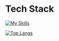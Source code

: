 # Tech Stack

[![My Skills](https://skillicons.dev/icons?i=react,webpack,js,jest,git,html,css,nodejs,mongodb,styledcomponents&perline=5)](https://skillicons.dev)

[![Top Langs](https://github-readme-stats.vercel.app/api/top-langs/?username=Kobahmi&layout=compact)](https://github.com/anuraghazra/github-readme-stats)


<!--
**Kobahmi/Kobahmi** is a ✨ _special_ ✨ repository because its `README.md` (this file) appears on your GitHub profile.

Here are some ideas to get you started:

- 🔭 I’m currently working on ...
- 🌱 I’m currently learning ...
- 👯 I’m looking to collaborate on ...
- 🤔 I’m looking for help with ...
- 💬 Ask me about ...
- 📫 How to reach me: ...
- 😄 Pronouns: ...
- ⚡ Fun fact: ...
-->
